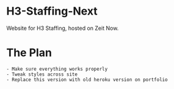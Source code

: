 # H3-Staffing-Next
Website for H3 Staffing, hosted on Zeit Now.

# The Plan
    - Make sure everything works properly
    - Tweak styles across site
    - Replace this version with old heroku version on portfolio
